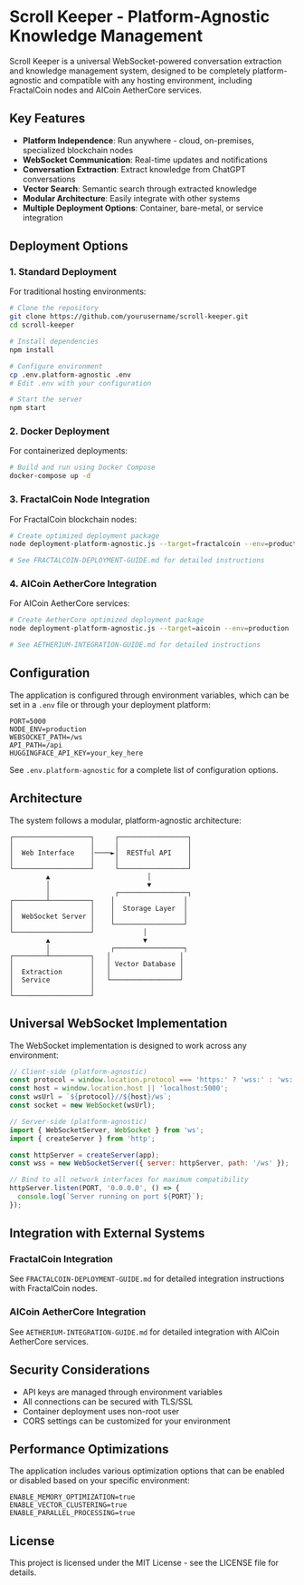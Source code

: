 # Scroll Keeper - Platform-Agnostic Knowledge Management

Scroll Keeper is a universal WebSocket-powered conversation extraction and knowledge management system, designed to be completely platform-agnostic and compatible with any hosting environment, including FractalCoin nodes and AICoin AetherCore services.

## Key Features

- **Platform Independence**: Run anywhere - cloud, on-premises, specialized blockchain nodes
- **WebSocket Communication**: Real-time updates and notifications
- **Conversation Extraction**: Extract knowledge from ChatGPT conversations
- **Vector Search**: Semantic search through extracted knowledge
- **Modular Architecture**: Easily integrate with other systems
- **Multiple Deployment Options**: Container, bare-metal, or service integration

## Deployment Options

### 1. Standard Deployment

For traditional hosting environments:

```bash
# Clone the repository
git clone https://github.com/yourusername/scroll-keeper.git
cd scroll-keeper

# Install dependencies
npm install

# Configure environment
cp .env.platform-agnostic .env
# Edit .env with your configuration

# Start the server
npm start
```

### 2. Docker Deployment

For containerized deployments:

```bash
# Build and run using Docker Compose
docker-compose up -d
```

### 3. FractalCoin Node Integration

For FractalCoin blockchain nodes:

```bash
# Create optimized deployment package
node deployment-platform-agnostic.js --target=fractalcoin --env=production

# See FRACTALCOIN-DEPLOYMENT-GUIDE.md for detailed instructions
```

### 4. AICoin AetherCore Integration

For AICoin AetherCore services:

```bash
# Create AetherCore optimized deployment package
node deployment-platform-agnostic.js --target=aicoin --env=production

# See AETHERIUM-INTEGRATION-GUIDE.md for detailed instructions
```

## Configuration

The application is configured through environment variables, which can be set in a `.env` file or through your deployment platform:

```
PORT=5000
NODE_ENV=production
WEBSOCKET_PATH=/ws
API_PATH=/api
HUGGINGFACE_API_KEY=your_key_here
```

See `.env.platform-agnostic` for a complete list of configuration options.

## Architecture

The system follows a modular, platform-agnostic architecture:

```
┌───────────────────┐     ┌─────────────────┐
│                   │     │                 │
│  Web Interface    │────►│  RESTful API    │
│                   │     │                 │
└───────────────────┘     └─────────────────┘
         ▲                        │
         │                        ▼
         │                ┌─────────────────┐
┌────────┴──────────┐    │                 │
│                   │    │  Storage Layer  │
│  WebSocket Server │    │                 │
│                   │    └─────────────────┘
└───────────────────┘            │
         ▲                       ▼
         │               ┌─────────────────┐
┌────────┴──────────┐   │                 │
│                   │   │ Vector Database │
│  Extraction       │   │                 │
│  Service          │   └─────────────────┘
│                   │
└───────────────────┘
```

## Universal WebSocket Implementation

The WebSocket implementation is designed to work across any environment:

```javascript
// Client-side (platform-agnostic)
const protocol = window.location.protocol === 'https:' ? 'wss:' : 'ws:';
const host = window.location.host || 'localhost:5000';
const wsUrl = `${protocol}//${host}/ws`;
const socket = new WebSocket(wsUrl);

// Server-side (platform-agnostic)
import { WebSocketServer, WebSocket } from 'ws';
import { createServer } from 'http';

const httpServer = createServer(app);
const wss = new WebSocketServer({ server: httpServer, path: '/ws' });

// Bind to all network interfaces for maximum compatibility
httpServer.listen(PORT, '0.0.0.0', () => {
  console.log(`Server running on port ${PORT}`);
});
```

## Integration with External Systems

### FractalCoin Integration

See `FRACTALCOIN-DEPLOYMENT-GUIDE.md` for detailed integration instructions with FractalCoin nodes.

### AICoin AetherCore Integration

See `AETHERIUM-INTEGRATION-GUIDE.md` for detailed integration with AICoin AetherCore services.

## Security Considerations

- API keys are managed through environment variables
- All connections can be secured with TLS/SSL
- Container deployment uses non-root user
- CORS settings can be customized for your environment

## Performance Optimizations

The application includes various optimization options that can be enabled or disabled based on your specific environment:

```
ENABLE_MEMORY_OPTIMIZATION=true
ENABLE_VECTOR_CLUSTERING=true
ENABLE_PARALLEL_PROCESSING=true
```

## License

This project is licensed under the MIT License - see the LICENSE file for details.